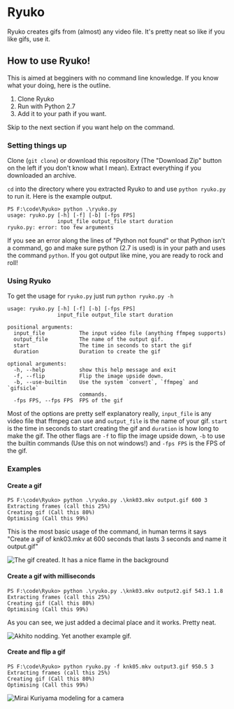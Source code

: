 # Ryuko
Ryuko creates gifs from (almost) any video file. It's pretty neat so like if you like gifs, use it.

## How to use Ryuko!
This is aimed at begginers with no command line knowledge. If you know what your doing, here is the outline.

1. Clone Ryuko
2. Run with Python 2.7
3. Add it to your path if you want.

Skip to the next section if you want help on the command.
### Setting things up
Clone (`git clone`) or download this repository (The "Download Zip" button on the left if you don't know what I mean). Extract everything if you downloaded an archive.

`cd` into the directory where you extracted Ryuko to and use `python ryuko.py` to run it. Here is the example output.

```
PS F:\code\Ryuko> python .\ryuko.py
usage: ryuko.py [-h] [-f] [-b] [-fps FPS]
                input_file output_file start duration
ryuko.py: error: too few arguments
```
If you see an error along the lines of "Python not found" or that Python isn't a command, go and make sure python (2.7 is used) is in your path and uses the command `python`. If you got output like mine, you are ready to rock and roll!

### Using Ryuko
To get the usage for `ryuko.py` just run `python ryuko.py -h`
```
usage: ryuko.py [-h] [-f] [-b] [-fps FPS]
                input_file output_file start duration

positional arguments:
  input_file           The input video file (anything ffmpeg supports)
  output_file          The name of the output gif.
  start                The time in seconds to start the gif
  duration             Duration to create the gif

optional arguments:
  -h, --help           show this help message and exit
  -f, --flip           Flip the image upside down.
  -b, --use-builtin    Use the system `convert`, `ffmpeg` and `gifsicle`
                       commands.
  -fps FPS, --fps FPS  FPS of the gif
```
Most of the options are pretty self explanatory really, `input_file` is any video file that ffmpeg can use and `output_file` is the name of your gif. `start` is the time in seconds to start creating the gif and `duration` is how long to make the gif. The other flags are `-f` to flip the image upside down, `-b` to use the builtin commands (Use this on not windows!) and `-fps FPS` is the FPS of the gif.

### Examples
#### Create a gif
```
PS F:\code\Ryuko> python .\ryuko.py .\knk03.mkv output.gif 600 3
Extracting frames (call this 25%)
Creating gif (Call this 80%)
Optimising (Call this 99%)
```

This is the most basic usage of the command, in human terms it says "Create a gif of knk03.mkv at 600 seconds that lasts 3 seconds and name it output.gif"

![The gif created. It has a nice flame in the background](http://i.minus.com/ibaeDDpeiW0GIu.gif)

#### Create a gif with milliseconds
```
PS F:\code\Ryuko> python .\ryuko.py .\knk03.mkv output2.gif 543.1 1.8
Extracting frames (call this 25%)
Creating gif (Call this 80%)
Optimising (Call this 99%)
```

As you can see, we just added a decimal place and it works. Pretty neat.

![Akhito nodding. Yet another example gif.](http://i.minus.com/idfntneToCDxi.gif)
#### Create and flip a gif
```
PS F:\code\Ryuko> python ryuko.py -f knk05.mkv output3.gif 950.5 3
Extracting frames (call this 25%)
Creating gif (Call this 80%)
Optimising (Call this 99%)
```
![Mirai Kuriyama modeling for a camera](http://i.minus.com/iY6oDoLztpi70.gif)

